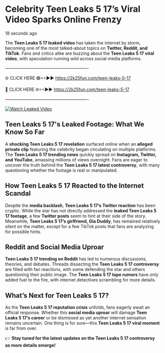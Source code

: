 # Celebrity Teen Leaks 5 17’s Viral Video Sparks Online Frenzy

18 seconds ago

The **Teen Leaks 5 17 leaked video** has taken the internet by storm, becoming one of the most talked-about topics on **Twitter, Reddit, and TikTok**. Fans and critics alike are buzzing about the **Teen Leaks 5 17 viral video**, with speculation running wild across social media platforms.

———————————————————-

🌐 CLICK HERE 🟢==►► https://2k25fun.com/teen-leaks-5-17

🔴 CLICK HERE 🌐==►► https://2k25fun.com/teen-leaks-5-17

———————————————————-

[![Watch Leaked Video](https://miro.medium.com/v2/resize:fit:828/format:webp/1*cilzJN44JGOrTw9NJCrNHA.gif "Watch Leaked Video")](https://2k25fun.com/teen-leaks-5-17)

## **Teen Leaks 5 17's Leaked Footage: What We Know So Far**  
A **shocking Teen Leaks 5 17 revelation** surfaced online when an **alleged private clip** featuring the celebrity began circulating on multiple platforms. The **Teen Leaks 5 17 trending news** quickly spread on **Instagram, Twitter, and YouTube**, amassing millions of views overnight. Fans are eager to uncover the truth behind the **Teen Leaks 5 17 latest controversy**, with many questioning whether the footage is real or manipulated.  

## **How Teen Leaks 5 17 Reacted to the Internet Scandal**  
Despite the **media backlash**, **Teen Leaks 5 17’s Twitter reaction** has been cryptic. While the star has not directly addressed the **leaked Teen Leaks 5 17 footage**, a few **Twitter posts** seem to hint at their side of the story. Meanwhile, **Teen Leaks 5 17’s girlfriend, Gia Duddy**, has remained relatively silent on the matter, except for a few TikTok posts that fans are analyzing for possible hints.  

## **Reddit and Social Media Uproar**  
**Teen Leaks 5 17 trending on Reddit** has led to numerous discussions, theories, and debates. Threads dissecting the **Teen Leaks 5 17 controversy** are filled with fan reactions, with some defending the star and others questioning their public image. The **Teen Leaks 5 17 tape rumors** have only added fuel to the fire, with internet detectives scrambling for more details.  

## **What’s Next for Teen Leaks 5 17?**  
As the **Teen Leaks 5 17 reputation crisis** unfolds, fans eagerly await an official response. Whether this **social media uproar** will damage **Teen Leaks 5 17’s career** or be dismissed as yet another internet sensation remains uncertain. One thing is for sure—this **Teen Leaks 5 17 viral moment** is far from over.  

👉 **Stay tuned for the latest updates on the Teen Leaks 5 17 controversy as more details emerge!**  
